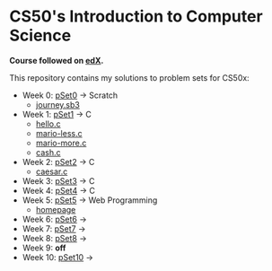 # CS50's Introduction to Computer Science

**Course followed on [edX](https://www.edx.org/course/cs50s-introduction-to-computer-science).**

This repository contains my solutions to problem sets for CS50x:

- Week 0: [pSet0](./pSet0/) → Scratch
    - [journey.sb3](./pSet0/journey.sb3)
- Week 1: [pSet1](./pSet1/) → C 
    - [hello.c](./pSet1/hello.c)
    - [mario-less.c](./pSet1/mario-less.c)
    - [mario-more.c](./pSet1/mario-more.c)
    - [cash.c](./pSet1/cash.c)
- Week 2: [pSet2](./pSet2/) → C
    - [caesar.c](./pSet2/caeser.c)
- Week 3: [pSet3](./pSet3/) → C
- Week 4: [pSet4](./pSet4/) → C
- Week 5: [pSet5](./pSet5/) → Web Programming
    - [homepage](./pSet5/homepage/)
- Week 6: [pSet6](./pSet6/) → 
- Week 7: [pSet7](./pSet7/) → 
- Week 8: [pSet8](./pSet8/) → 
- Week 9: **off**
- Week 10: [pSet10](./pSet10/) → 